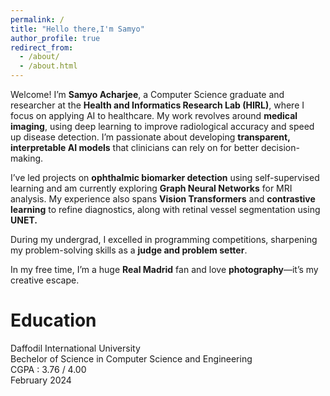 ```yaml
---
permalink: /
title: "Hello there,I'm Samyo"
author_profile: true
redirect_from: 
  - /about/
  - /about.html
---
```



Welcome! I’m <b>Samyo Acharjee</b>, a Computer Science graduate and researcher at the <b>Health and Informatics Research Lab (HIRL)</b>, where I focus on applying AI to healthcare. My work revolves around <b>medical imaging</b>, using </b>deep learning</b> to improve radiological accuracy and speed up disease detection. I’m passionate about developing <b>transparent, interpretable AI models</b> that clinicians can rely on for better decision-making.

I’ve led projects on <b>ophthalmic biomarker detection</b> using self-supervised learning and am currently exploring <b>Graph Neural Networks</b> for MRI analysis. My experience also spans <b>Vision Transformers</b> and <b>contrastive learning</b> to refine diagnostics, along with retinal vessel segmentation using <b>UNET.</b>

During my undergrad, I excelled in programming competitions, sharpening my problem-solving skills as a <b>judge and problem setter</b>.

In my free time, I’m a huge <b>Real Madrid</b> fan and love <b>photography</b>—it’s my creative escape.



# Education 

Daffodil International University <br>
Bechelor of Science in Computer Science and Engineering <br>
CGPA : 3.76 / 4.00 <br>
February 2024